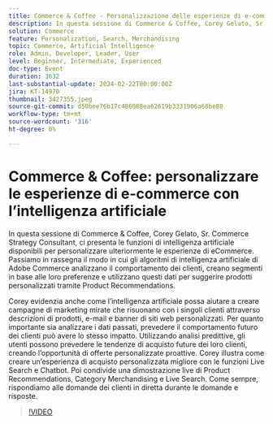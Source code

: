 ```yaml
---
title: Commerce & Coffee - Personalizzazione delle esperienze di e-commerce con l’intelligenza artificiale
description: In questa sessione di Commerce & Coffee, Corey Gelato, Sr. Commerce Strategy Consultant, ci presenta le funzioni di intelligenza artificiale disponibili per personalizzare ulteriormente le esperienze di eCommerce. Passiamo in rassegna il modo in cui gli algoritmi di intelligenza artificiale di Adobe Commerce analizzano il comportamento dei clienti, creano segmenti in base alle loro preferenze e utilizzano questi dati per suggerire prodotti personalizzati tramite Product Recommendations. Corey evidenzia anche come l’intelligenza artificiale possa aiutare a creare campagne di marketing mirate che risuonano con i singoli clienti attraverso descrizioni di prodotti, e-mail e banner di siti web personalizzati. Per quanto importante sia analizzare i dati passati, prevedere il comportamento futuro dei clienti può avere lo stesso impatto. Utilizzando analisi predittive, gli utenti possono prevedere le tendenze di acquisto future dei loro clienti, creando l’opportunità di offerte personalizzate proattive. Corey illustra come creare un’esperienza di acquisto personalizzata migliore con le funzioni Live Search e Chatbot. Poi condivide una dimostrazione live di Product Recommendations, Category Merchandising e Live Search. Come sempre, rispondiamo alle domande dei clienti in diretta durante le domande e risposte.
solution: Commerce
feature: Personalization, Search, Merchandising
topic: Commerce, Artificial Intelligence
role: Admin, Developer, Leader, User
level: Beginner, Intermediate, Experienced
doc-type: Event
duration: 3632
last-substantial-update: 2024-02-22T00:00:00Z
jira: KT-14970
thumbnail: 3427355.jpeg
source-git-commit: d50bee76b17c486088ea62619b3331906a68be80
workflow-type: tm+mt
source-wordcount: '316'
ht-degree: 0%

---
```



# Commerce &amp; Coffee: personalizzare le esperienze di e-commerce con l’intelligenza artificiale

In questa sessione di Commerce &amp; Coffee, Corey Gelato, Sr. Commerce Strategy Consultant, ci presenta le funzioni di intelligenza artificiale disponibili per personalizzare ulteriormente le esperienze di eCommerce. Passiamo in rassegna il modo in cui gli algoritmi di intelligenza artificiale di Adobe Commerce analizzano il comportamento dei clienti, creano segmenti in base alle loro preferenze e utilizzano questi dati per suggerire prodotti personalizzati tramite Product Recommendations.

Corey evidenzia anche come l’intelligenza artificiale possa aiutare a creare campagne di marketing mirate che risuonano con i singoli clienti attraverso descrizioni di prodotti, e-mail e banner di siti web personalizzati. Per quanto importante sia analizzare i dati passati, prevedere il comportamento futuro dei clienti può avere lo stesso impatto. Utilizzando analisi predittive, gli utenti possono prevedere le tendenze di acquisto future dei loro clienti, creando l’opportunità di offerte personalizzate proattive. Corey illustra come creare un’esperienza di acquisto personalizzata migliore con le funzioni Live Search e Chatbot. Poi condivide una dimostrazione live di Product Recommendations, Category Merchandising e Live Search. Come sempre, rispondiamo alle domande dei clienti in diretta durante le domande e risposte.

>[!VIDEO](https://video.tv.adobe.com/v/3427355/?learn=on)

